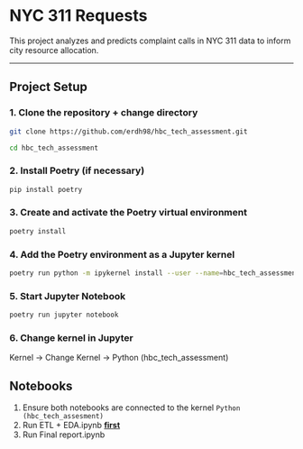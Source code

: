 # NYC 311 Requests

This project analyzes and predicts complaint calls in NYC 311 data to inform city resource allocation.

---

## Project Setup

### 1. Clone the repository + change directory
```bash
git clone https://github.com/erdh98/hbc_tech_assessment.git

cd hbc_tech_assessment
```
### 2. Install Poetry (if necessary)
```bash
pip install poetry
```

### 3. Create and activate the Poetry virtual environment
```bash
poetry install
```

### 4. Add the Poetry environment as a Jupyter kernel
```bash
poetry run python -m ipykernel install --user --name=hbc_tech_assessment --display-name "Python (hbc_tech_assessment)"
```

### 5. Start Jupyter Notebook
```bash
poetry run jupyter notebook
```

### 6. Change kernel in Jupyter 
Kernel → Change Kernel → Python (hbc_tech_assessment)

## Notebooks
1. Ensure both notebooks are connected to the kernel `Python (hbc_tech_assesment)`
2. Run ETL + EDA.ipynb <u><b>first</b></u>
3. Run Final report.ipynb


